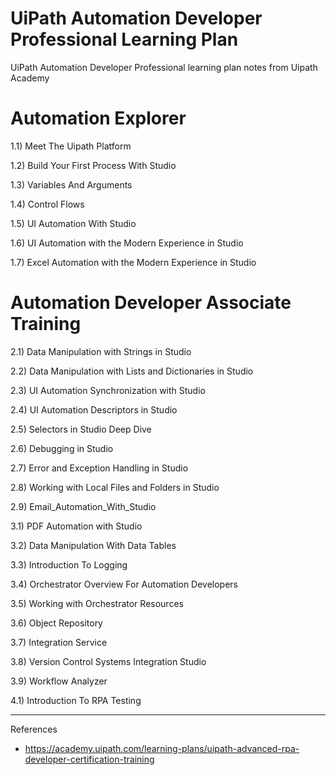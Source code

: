 # UiPath Automation Developer Professional Learning Plan


UiPath Automation Developer Professional learning plan notes from Uipath Academy




# Automation Explorer

1.1) Meet The Uipath Platform


1.2) Build Your First Process With Studio


1.3) Variables And Arguments


1.4) Control Flows


1.5) UI Automation With Studio


1.6) UI Automation with the Modern Experience in Studio


1.7) Excel Automation with the Modern Experience in Studio


# Automation Developer Associate Training 

2.1) Data Manipulation with Strings in Studio


2.2) Data Manipulation with Lists and Dictionaries in Studio


2.3) UI Automation Synchronization with Studio

2.4) UI Automation Descriptors in Studio 

2.5) Selectors in Studio Deep Dive 

2.6) Debugging in Studio

2.7) Error and Exception Handling in Studio

2.8) Working with Local Files and Folders in Studio

2.9) Email_Automation_With_Studio

3.1) PDF Automation with Studio

3.2) Data Manipulation With Data Tables

3.3) Introduction To Logging 

3.4) Orchestrator Overview For Automation Developers

3.5) Working with Orchestrator Resources

3.6) Object Repository


3.7) Integration Service


3.8) Version Control Systems Integration Studio


3.9) Workflow Analyzer


4.1) Introduction To RPA Testing


-----





References 


- https://academy.uipath.com/learning-plans/uipath-advanced-rpa-developer-certification-training
